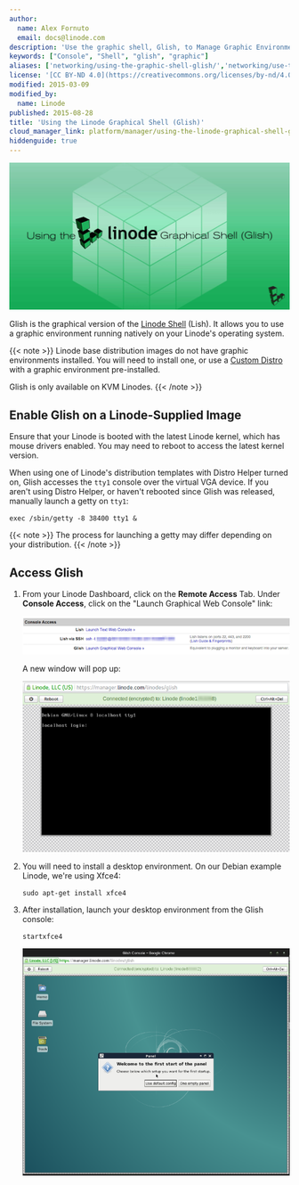 ```yaml
---
author:
  name: Alex Fornuto
  email: docs@linode.com
description: 'Use the graphic shell, Glish, to Manage Graphic Environments on Your Linode.'
keywords: ["Console", "Shell", "glish", "graphic"]
aliases: ['networking/using-the-graphic-shell-glish/','networking/use-the-graphic-shell-glish/', 'networking/using-the-linode-graphical-shell-glish/','platform/using-the-linode-graphical-shell-glish/']
license: '[CC BY-ND 4.0](https://creativecommons.org/licenses/by-nd/4.0)'
modified: 2015-03-09
modified_by:
  name: Linode
published: 2015-08-28
title: 'Using the Linode Graphical Shell (Glish)'
cloud_manager_link: platform/manager/using-the-linode-graphical-shell-glish/
hiddenguide: true
---
```


![Using the Linode Graphical Shell Glish](using-linode-glish-title.jpg "Using the Linode Graphical Shell Glish title graphic")

Glish is the graphical version of the [Linode Shell](/docs/platform/manager/using-the-linode-shell-lish/) (Lish). It allows you to use a graphic environment running natively on your Linode's operating system.

{{< note >}}
Linode base distribution images do not have graphic environments installed. You will need to install one, or use a [Custom Distro](/docs/tools-reference/custom-kernels-distros/custom-distro-on-kvm-linode/) with a graphic environment pre-installed.

Glish is only available on KVM Linodes.
{{< /note >}}

## Enable Glish on a Linode-Supplied Image

Ensure that your Linode is booted with the latest Linode kernel, which has mouse drivers enabled. You may need to reboot to access the latest kernel version.

When using one of Linode's distribution templates with Distro Helper turned on, Glish accesses the `tty1` console over the virtual VGA device. If you aren't using Distro Helper, or haven't rebooted since Glish was released, manually launch a getty on `tty1`:

    exec /sbin/getty -8 38400 tty1 &

{{< note >}}
The process for launching a getty may differ depending on your distribution.
{{< /note >}}

## Access Glish

1.  From your Linode Dashboard, click on the **Remote Access** Tab. Under **Console Access**, click on the "Launch Graphical Web Console" link:

    [![Glish access link.](glish-link_small.png)](glish-link.png)

    A new window will pop up:

    [![Glish at the Debian login prompt.](glish-debian-prompt_small.png)](glish-debian-prompt.png)

2.  You will need to install a desktop environment. On our Debian example Linode, we're using Xfce4:

        sudo apt-get install xfce4

3.  After installation, launch your desktop environment from the Glish console:

        startxfce4

    [![Glish at the Xfce4 desktop.](glish-xfce4-desktop_small.png)](glish-xfce4-desktop.png)
